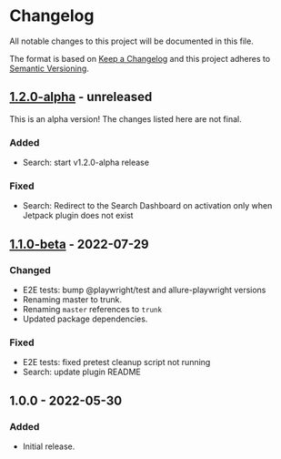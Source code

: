 # Changelog

All notable changes to this project will be documented in this file.

The format is based on [Keep a Changelog](https://keepachangelog.com/en/1.0.0/)
and this project adheres to [Semantic Versioning](https://semver.org/spec/v2.0.0.html).

## [1.2.0-alpha] - unreleased

This is an alpha version! The changes listed here are not final.

### Added
- Search: start v1.2.0-alpha release

### Fixed
- Search: Redirect to the Search Dashboard on activation only when Jetpack plugin does not exist

## [1.1.0-beta] - 2022-07-29
### Changed
- E2E tests: bump @playwright/test and allure-playwright versions
- Renaming master to trunk.
- Renaming `master` references to `trunk`
- Updated package dependencies.

### Fixed
- E2E tests: fixed pretest cleanup script not running
- Search: update plugin README

## 1.0.0 - 2022-05-30
### Added
- Initial release.

[1.2.0-alpha]: https://github.com/Automattic/jetpack-search-plugin/compare/v1.1.0-beta...v1.2.0-alpha
[1.1.0-beta]: https://github.com/Automattic/jetpack-search-plugin/compare/v1.0.0...v1.1.0-beta

